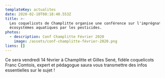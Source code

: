 ```yaml
---
templateKey: actualites
date: 2020-02-10T08:18:40.553Z
title: >-
  Les coquelicots de Champlitte organise une conférence sur l'imprégnation des
  écosystèmes aquatiques par les pesticides.
photos:
  - description: Conf Champlitte Février 2020
    image: /assets/conf-champlitte-février-2020.png
liens: []
---
```

Ce sera vendredi 14 février à Champlitte et Gilles Sené, fidèle coquelicots  Franc Comtois, expert et pédagogue saura vous transmettre des infos essentielles sur le sujet !
